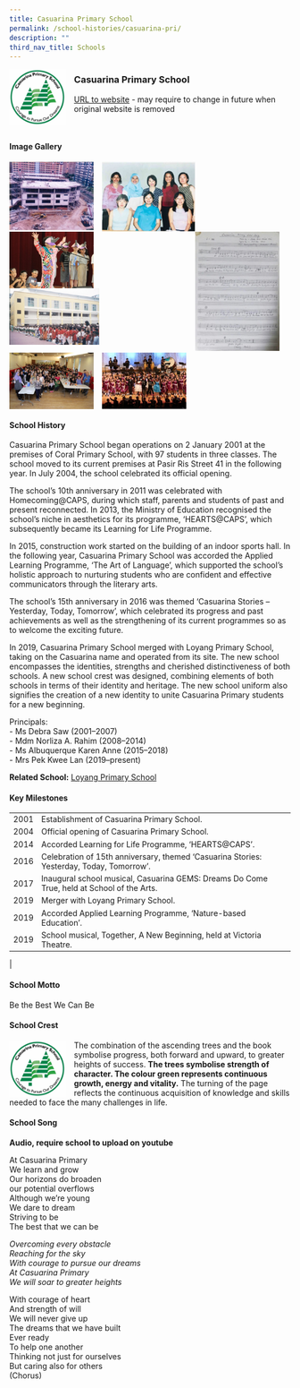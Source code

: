 ```yaml
---
title: Casuarina Primary School
permalink: /school-histories/casuarina-pri/
description: ""
third_nav_title: Schools
---
```

<img src="/images/casuarinapri1.png" style="width:20%;margin-right:15px;" align = "left">

### **Casuarina Primary School**
[URL to website](http://www.casuarinapri.moe.edu.sg/) - may require to change in future when original website is removed

<br clear="left">

#### **Image Gallery**

<p><a href="https://staging.d1yxymztqoj7qn.amplifyapp.com/images/casuarinapri2.jpg">  
<img src="/images/casuarinapri2.jpg" style="width:30%;margin-right:15px;" align = "left">
</a></p>

<p><a href="https://staging.d1yxymztqoj7qn.amplifyapp.com/images/casuarinapri3.jpg">  
<img src="/images/casuarinapri3.jpg" style="width:33%;margin-right:15px;" align = "left">
</a></p>

<p><a href="https://staging.d1yxymztqoj7qn.amplifyapp.com/images/casuarinapri4.jpg">  
<img src="/images/casuarinapri4.jpg" style="width:30%;margin-right:20px;" align = "right">
</a></p>

<p><a href="https://staging.d1yxymztqoj7qn.amplifyapp.com/images/casuarinapri5.jpg">  
<img src="/images/casuarinapri5.jpg" style="width:30%;margin-right:15px;" align = "left">
</a></p>

<p><a href="https://staging.d1yxymztqoj7qn.amplifyapp.com/images/casuarinapri6.jpg">  
<img src="/images/casuarinapri6.jpg" style="width:32%;margin-right:15px;" align = "left">
</a></p>

<br clear="left">

<p><a href="https://staging.d1yxymztqoj7qn.amplifyapp.com/images/casuarinapri7.jpg">  
<img src="/images/casuarinapri7.jpg" style="width:30%;margin-right:15px;" align = "left">
</a></p>

<p><a href="https://staging.d1yxymztqoj7qn.amplifyapp.com/images/casuarinapri8.jpg">  
<img src="/images/casuarinapri8.jpg" style="width:30%;margin-right:15px;" align = "left">
</a></p>

<br clear="left">

#### **School History**
Casuarina Primary School began operations on 2 January 2001 at the premises of Coral Primary School, with 97 students in three classes. The school moved to its current premises at Pasir Ris Street 41 in the following year. In July 2004, the school celebrated its official opening.

The school’s 10th anniversary in 2011 was celebrated with Homecoming@CAPS, during which staff, parents and students of past and present reconnected. In 2013, the Ministry of Education recognised the school’s niche in aesthetics for its programme, ‘HEARTS@CAPS’, which subsequently became its Learning for Life Programme.

In 2015, construction work started on the building of an indoor sports hall. In the following year, Casuarina Primary School was accorded the Applied Learning Programme, ‘The Art of Language’, which supported the school’s holistic approach to nurturing students who are confident and effective communicators through the literary arts.

The school’s 15th anniversary in 2016 was themed ‘Casuarina Stories – Yesterday, Today, Tomorrow’, which celebrated its progress and past achievements as well as the strengthening of its current programmes so as to welcome the exciting future. 

In 2019, Casuarina Primary School merged with Loyang Primary School, taking on the Casuarina name and operated from its site. The new school encompasses the identities, strengths and cherished distinctiveness of both schools. A new school crest was designed, combining elements of both schools in terms of their identity and heritage. The new school uniform also signifies the creation of a new identity to unite Casuarina Primary students for a new beginning.

Principals:<br>
\- Ms Debra Saw (2001–2007)<br>
\- Mdm Norliza A. Rahim (2008–2014)<br>
\- Ms Albuquerque Karen Anne (2015–2018)<br>
\- Mrs Pek Kwee Lan (2019–present)

**Related School:** [Loyang Primary School](https://staging.d1yxymztqoj7qn.amplifyapp.com/school-histories/loyang-pri/) 

#### **Key Milestones**

|  |  |
|:---:|---|
| 2001 | Establishment of Casuarina Primary School. |
| 2004 | Official opening of Casuarina Primary School. |
| 2014 | Accorded Learning for Life Programme, ‘HEARTS@CAPS’. |
| 2016 | Celebration of 15th anniversary, themed ‘Casuarina Stories: Yesterday, Today, Tomorrow’. |
| 2017 | Inaugural school musical, Casuarina GEMS: Dreams Do Come True, held at School of the Arts. |
| 2019 | Merger with Loyang Primary School. |
| 2019 | Accorded Applied Learning Programme, ‘Nature-based Education’. |
| 2019 | School musical, Together, A New Beginning, held at Victoria Theatre. |
|

#### **School Motto**
Be the Best We Can Be

#### **School Crest**
<img src="/images/casuarinapri1.png" style="width:20%;margin-right:15px;" align = "left">

The combination of the ascending trees and the book symbolise progress, both forward and upward, to greater heights of success. **The trees symbolise strength of character. The colour green represents continuous growth, energy and vitality.** The turning of the page reflects the continuous acquisition of knowledge and skills needed to face the many challenges in life.

#### **School Song**
**Audio, require school to upload on youtube**

At Casuarina Primary<br>
We learn and grow<br>
Our horizons do broaden<br>
our potential overflows<br>
Although we’re young<br>
We dare to dream<br>
Striving to be<br>
The best that we can be

_Overcoming every obstacle_<br>
_Reaching for the sky_<br>
_With courage to pursue our dreams_<br>
_At Casuarina Primary_<br>
_We will soar to greater heights_

With courage of heart<br>
And strength of will<br>
We will never give up<br>
The dreams that we have built<br>
Ever ready<br>
To help one another<br>
Thinking not just for ourselves<br>
But caring also for others<br>
(Chorus)